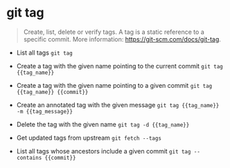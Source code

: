 # git tag
> Create, list, delete or verify tags.
> A tag is a static reference to a specific commit.
> More information: <https://git-scm.com/docs/git-tag>.

- List all tags
`git tag`

- Create a tag with the given name pointing to the current commit
`git tag {{tag_name}}`

- Create a tag with the given name pointing to a given commit
`git tag {{tag_name}} {{commit}}`

- Create an annotated tag with the given message
`git tag {{tag_name}} -m {{tag_message}}`

- Delete the tag with the given name
`git tag -d {{tag_name}}`

- Get updated tags from upstream
`git fetch --tags`

- List all tags whose ancestors include a given commit
`git tag --contains {{commit}}`
